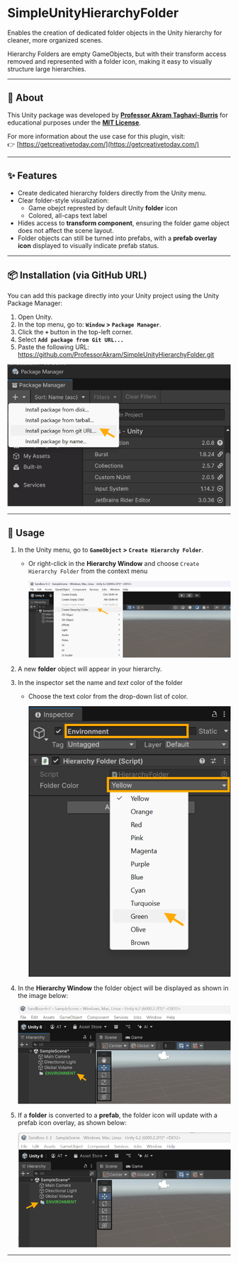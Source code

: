 # SimpleUnityHierarchyFolder
Enables the creation of dedicated folder objects in the Unity hierarchy for cleaner, more organized scenes.

Hierarchy Folders are empty GameObjects, but with their transform access removed and represented with a folder icon, making it easy to visually structure large hierarchies.

---

## 📖 About

This Unity package was developed by **[Professor Akram Taghavi-Burris](https://www.linkedin.com/in/akram-taghavi-burris/)** for educational purposes under the **[MIT License](LICENSE)**.

For more information about the use case for this plugin, visit:  
👉 [https://getcreativetoday.com/](https://getcreativetoday.com/)

---

## ✨ Features

- Create dedicated hierarchy folders directly from the Unity menu.
- Clear folder-style visualization:
  - Game obejct represted by default Unity **folder** icon
  - Colored, all-caps text label
- Hides access to **transform component**, ensuring the folder game object does not affect the scene layout.
- Folder objects can still be turned into prefabs, with a **prefab overlay icon** displayed to visually indicate prefab status.
---

## 📦 Installation (via GitHub URL)

You can add this package directly into your Unity project using the Unity Package Manager:

1. Open Unity.
2. In the top menu, go to: **`Window` > `Package Manager`**.
3. Click the **`+`** button in the top-left corner.
4. Select **`Add package from Git URL...`**
5. Paste the following URL:  https://github.com/ProfessorAkram/SimpleUnityHierarchyFolder.git

![Add package from Git URL](imgs/unity-install-package-gitURL.png)

---

## 🚀 Usage

1. In the Unity menu, go to **`GameObject` > `Create Hierarchy Folder`**.
   - Or right-click in the **Hierarchy Window** and choose `Create Hierarchy Folder` from the context menu
   
     ![Create Hierarchy Folder](imgs/unity-gameObject-create-hierarchyFolder.png)
   
2. A new **folder** object will appear in your hierarchy.
3. In the inspector set the name and *text* color of the folder
   - Choose the text color from the drop-down list of color.
   
     ![Hierarchy folder properties in Inspector](imgs/unity-hierarchyFolder-inspector.png)
   
4. In the **Hierarchy Window** the folder object will be displayed as shown in the image below:

   ![Hierarchy folder in Hierarchy window](imgs/unity-hierarchyFolder-hierarchy.png)

5. If a **folder** is converted to a **prefab**, the folder icon will update with a prefab icon overlay, as shown below:

   ![Hierarchy folder prefab](imgs/unity-hierarchyFolder-hierarchy-prefab.png)

---

